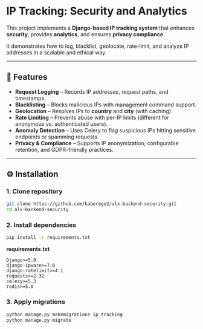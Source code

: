 # IP Tracking: Security and Analytics

This project implements a **Django-based IP tracking system** that enhances **security**, provides **analytics**, and ensures **privacy compliance**.

It demonstrates how to log, blacklist, geolocate, rate-limit, and analyze IP addresses in a scalable and ethical way.

---

## 📌 Features

- **Request Logging** – Records IP addresses, request paths, and timestamps.
- **Blacklisting** – Blocks malicious IPs with management command support.
- **Geolocation** – Resolves IPs to **country** and **city** (with caching).
- **Rate Limiting** – Prevents abuse with per-IP limits (different for anonymous vs. authenticated users).
- **Anomaly Detection** – Uses Celery to flag suspicious IPs hitting sensitive endpoints or spamming requests.
- **Privacy & Compliance** – Supports IP anonymization, configurable retention, and GDPR-friendly practices.

---

## ⚙️ Installation

### 1. Clone repository

```bash
git clone https://github.com/kaberege2/alx-backend-security.git
cd alx-backend-security
```

### 2. Install dependencies

```bash
pip install -r requirements.txt
```

**requirements.txt**

```
Django>=5.0
django-ipware>=7.0
django-ratelimit>=4.1
requests>=2.32
celery>=5.3
redis>=5.0
```

### 3. Apply migrations

```bash
python manage.py makemigrations ip_tracking
python manage.py migrate
```
